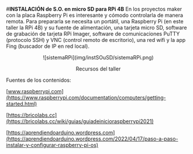 #**INSTALACIÓN de S.O. en micro SD para RPi 4B**
En los proyectos maker con la placa Raspberry Pi es interesante y cómodo controlarla de manera remota. Para prepararla se necesita un portátil, una Raspberry Pi (en este taller la RPi 4B) y su fuente de alimentación, una tarjeta micro SD, software de grabación de tarjeta RPi Imager, software de comunicaciones PuTTY (protocolo SSH) y VNC (control remoto de escritorio), una red wifi y la app Fing (buscador de IP en red local).
<center>
![sistemaRPi](img/instSOuSD/sistemaRPi.png)

Recursos del taller
</center>

Fuentes de los contenidos:

[www.raspberrypi.com](https://www.raspberrypi.com/documentation/computers/getting-started.html)

[https://bricolabs.cc](https://bricolabs.cc/wiki/guias/guiadeinicioraspberrypi2021)

[https://aprendiendoarduino.wordpress.com](https://aprendiendoarduino.wordpress.com/2022/04/17/paso-a-paso-instalar-y-configurar-raspberry-pi-os)

